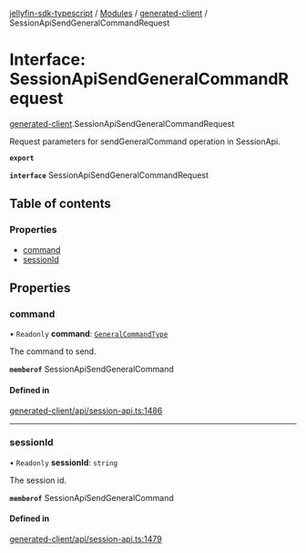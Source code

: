 [jellyfin-sdk-typescript](../README.md) / [Modules](../modules.md) / [generated-client](../modules/generated_client.md) / SessionApiSendGeneralCommandRequest

# Interface: SessionApiSendGeneralCommandRequest

[generated-client](../modules/generated_client.md).SessionApiSendGeneralCommandRequest

Request parameters for sendGeneralCommand operation in SessionApi.

**`export`**

**`interface`** SessionApiSendGeneralCommandRequest

## Table of contents

### Properties

- [command](generated_client.SessionApiSendGeneralCommandRequest.md#command)
- [sessionId](generated_client.SessionApiSendGeneralCommandRequest.md#sessionid)

## Properties

### command

• `Readonly` **command**: [`GeneralCommandType`](../enums/generated_client.GeneralCommandType.md)

The command to send.

**`memberof`** SessionApiSendGeneralCommand

#### Defined in

[generated-client/api/session-api.ts:1486](https://github.com/thornbill/jellyfin-sdk-typescript/blob/0f61f16/src/generated-client/api/session-api.ts#L1486)

___

### sessionId

• `Readonly` **sessionId**: `string`

The session id.

**`memberof`** SessionApiSendGeneralCommand

#### Defined in

[generated-client/api/session-api.ts:1479](https://github.com/thornbill/jellyfin-sdk-typescript/blob/0f61f16/src/generated-client/api/session-api.ts#L1479)
